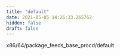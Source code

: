 ```yaml
---
title: "default"
date: 2021-05-05 14:26:33.265762
hidden: false
draft: false
---
```


x86/64/package_feeds_base_procd/default

